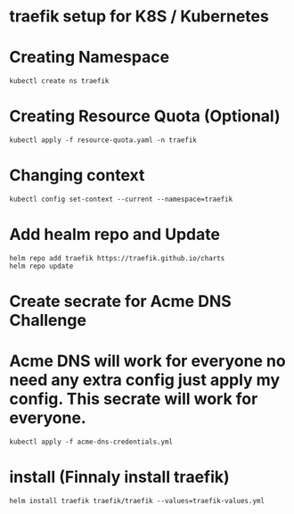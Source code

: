# traefik setup for K8S / Kubernetes

# Creating Namespace
```
kubectl create ns traefik
```
# Creating Resource Quota (Optional)

```
kubectl apply -f resource-quota.yaml -n traefik
```

# Changing context
```
kubectl config set-context --current --namespace=traefik
```
# Add healm repo and Update 
```
helm repo add traefik https://traefik.github.io/charts
helm repo update
```
# Create secrate for Acme DNS Challenge

# Acme DNS will work for everyone no need any extra config just apply my config. This secrate will work for everyone.

```
kubectl apply -f acme-dns-credentials.yml
```

# install (Finnaly install traefik)
```
helm install traefik traefik/traefik --values=traefik-values.yml
```